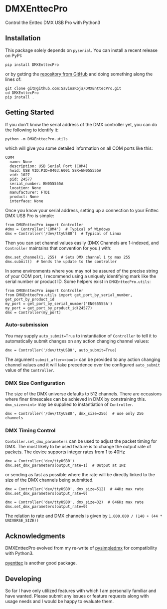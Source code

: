 # DMXEnttecPro
Control the Enttec DMX USB Pro with Python3

## Installation

This package solely depends on `pyserial`. You can install a recent release on
PyPI:

`pip install DMXEnttecPro`

or by getting the [repository from GitHub](https://github.com/SavinaRoja/DMXEnttecPro)
and doing something along the lines of:
```
git clone git@github.com:SavinaRoja/DMXEnttecPro.git
cd DMXEnttecPro
pip install .
```

## Getting Started

If you don't know the serial address of the DMX controller yet, you can do the
following to identify it:

`python -m DMXEnttecPro.utils`

which will give you some detailed information on all COM ports like this:

```
COM4
  name: None
  description: USB Serial Port (COM4)
  hwid: USB VID:PID=0403:6001 SER=EN055555A
  vid: 1027
  pid: 24577
  serial_number: EN055555A
  location: None
  manufacturer: FTDI
  product: None
  interface: None
```

Once you know your serial address, setting up a connection to your Enttec DMX
USB Pro is simple:

```
from DMXEnttecPro import Controller
#dmx = Controller('COM4')  # Typical of Windows
dmx = Controller('/dev/ttyUSB0')  # Typical of Linux
```

Then you can set channel values easily (DMX Channels are 1-indexed, and
`Controller` maintains that convention for you.) with:

```
dmx.set_channel(1, 255)  # Sets DMX channel 1 to max 255
dmx.submit()  # Sends the update to the controller
```

In some environments where you may not be assured of the precise string of your
COM port, I recommend using a uniquely identifying mark like the serial number
or product ID. Some helpers exist in `DMXEnttecPro.utils`:

```
from DMXEnttecPro import Controller
from DMXEnttecPro.utils import get_port_by_serial_number, get_port_by_product_id
my_port = get_port_by_serial_number('EN055555A')
my_port = get_port_by_product_id(24577)
dmx = Controller(my_port)
```

### Auto-submission

You may supply `auto_submit=True` to instantiation of `Controller` to tell it
to automatically submit changes on any action changing channel values:

```
dmx = Controller('/dev/ttyUSB0', auto_submit=True)
```

The argument `submit_after=<bool>` can be provided to any action changing
channel values and it will take precedence over the configured `auto_submit`
value of the `Controller`.

### DMX Size Configuration

The size of the DMX universe defaults to 512 channels. There are
occasions where finer timescales can be achieved in DMX by constraining this.
`dmx_size=<int>` may be supplied to instantiation of `Controller`.

```
dmx = Controller('/dev/ttyUSB0', dmx_size=256)  # use only 256 channels
```

### DMX Timing Control

`Contoller.set_dmx_parameters` can be used to adjust the packet timing for DMX.
The most likely to be used feature is to change the output rate of packets.
The device supports integer rates from 1 to 40Hz

```
dmx = Controller('dev/ttyUSB0')
dmx.set_dmx_parameters(output_rate=1)  # Output at 1Hz
```

or sending as fast as possible
where the rate will be directly linked to the size of the DMX channels being
submitted.

```
dmx = Controller('dev/ttyUSB0', dmx_size=512)  # 44Hz max rate
dmx.set_dmx_parameters(output_rate=0)
```

```
dmx = Controller('dev/ttyUSB0', dmx_size=32)  # 646Hz max rate
dmx.set_dmx_parameters(output_rate=0)
```

The relation to rate and DMX channels is given by `1,000,000 / (140 + (44 * UNIVERSE_SIZE))`

## Acknowledgments

DMXEnttecPro evolved from my re-write of [pysimpledmx](https://github.com/c0z3n/pySimpleDMX)
for compatibility with Python3.

[pyenttec](https://github.com/generalelectrix/pyenttec) is another good package.

## Developing

So far I have only utilized features with which I am personally familiar and
have wanted. Please submit any issues or feature requests along with usage
needs and I would be happy to evaluate them.
